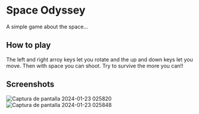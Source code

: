 # Space Odyssey
A simple game about the space...

## How to play
The left and right arroy keys let you rotate and the up and down keys let you move. Then with space you can shoot.
Try to survive the more you can!!

## Screenshots
![Captura de pantalla 2024-01-23 025820](https://github.com/Toto312/space_odyssey/assets/66850618/cc420f9e-337d-4399-8d68-6fcc3163f903)
![Captura de pantalla 2024-01-23 025848](https://github.com/Toto312/space_odyssey/assets/66850618/6a2f7665-78eb-4633-9e55-4cf06b6c1e41)
